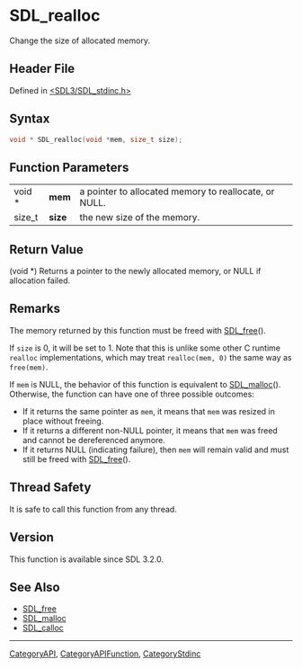 # SDL_realloc

Change the size of allocated memory.

## Header File

Defined in [<SDL3/SDL_stdinc.h>](https://github.com/libsdl-org/SDL/blob/main/include/SDL3/SDL_stdinc.h)

## Syntax

```c
void * SDL_realloc(void *mem, size_t size);
```

## Function Parameters

|        |          |                                                       |
| ------ | -------- | ----------------------------------------------------- |
| void * | **mem**  | a pointer to allocated memory to reallocate, or NULL. |
| size_t | **size** | the new size of the memory.                           |

## Return Value

(void *) Returns a pointer to the newly allocated memory, or NULL if
allocation failed.

## Remarks

The memory returned by this function must be freed with
[SDL_free](SDL_free)().

If `size` is 0, it will be set to 1. Note that this is unlike some other C
runtime `realloc` implementations, which may treat `realloc(mem, 0)` the
same way as `free(mem)`.

If `mem` is NULL, the behavior of this function is equivalent to
[SDL_malloc](SDL_malloc)(). Otherwise, the function can have one of three
possible outcomes:

- If it returns the same pointer as `mem`, it means that `mem` was resized
  in place without freeing.
- If it returns a different non-NULL pointer, it means that `mem` was freed
  and cannot be dereferenced anymore.
- If it returns NULL (indicating failure), then `mem` will remain valid and
  must still be freed with [SDL_free](SDL_free)().

## Thread Safety

It is safe to call this function from any thread.

## Version

This function is available since SDL 3.2.0.

## See Also

- [SDL_free](SDL_free)
- [SDL_malloc](SDL_malloc)
- [SDL_calloc](SDL_calloc)

----
[CategoryAPI](CategoryAPI), [CategoryAPIFunction](CategoryAPIFunction), [CategoryStdinc](CategoryStdinc)

